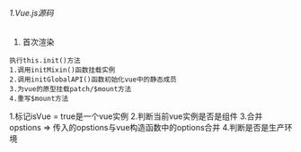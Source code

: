 ###### 1.Vue.js源码

1. 首次渲染
```
执行this.init()方法
1.调用initMixin()函数挂载实例
2.调用initGlobalAPI()函数初始化vue中的静态成员
3.为vue的原型挂载patch/$mount方法
4.重写$mount方法
```
1.标记isVue = true是一个vue实例
2.判断当前vue实例是否是组件 
3.合并opstions => 传入的opstions与vue构造函数中的options合并 
4.判断是否是生产环境


